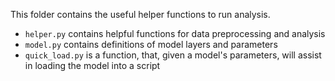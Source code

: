 This folder contains the useful helper functions to run analysis.
* `helper.py` contains helpful functions for data preprocessing and analysis
* `model.py` contains definitions of model layers and parameters
* `quick_load.py` is a function, that, given a model's parameters, will assist in loading the model into a script

